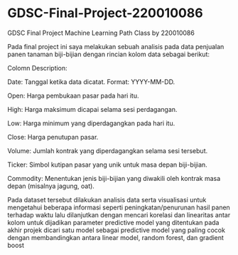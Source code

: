 # GDSC-Final-Project-220010086
GDSC Final Project Machine Learning Path Class by 220010086

Pada final project ini saya melakukan sebuah analisis pada data penjualan panen tanaman biji-bijian dengan rincian kolom data sebagai berikut:

Colomn Description:

Date: Tanggal ketika data dicatat. Format: YYYY-MM-DD.

Open: Harga pembukaan pasar pada hari itu.

High: Harga maksimum dicapai selama sesi perdagangan.

Low: Harga minimum yang diperdagangkan pada hari itu.

Close: Harga penutupan pasar.

Volume: Jumlah kontrak yang diperdagangkan selama sesi tersebut.

Ticker: Simbol kutipan pasar yang unik untuk masa depan biji-bijian.

Commodity: Menentukan jenis biji-bijian yang diwakili oleh kontrak masa depan (misalnya jagung, oat).

Pada dataset tersebut dilakukan analisis data serta visualisasi untuk mengetahui beberapa informasi seperti peningkatan/penurunan hasil panen terhadap waktu
lalu dilanjutkan dengan mencari korelasi dan linearitas antar kolom untuk dijadikan parameter predictive model yang ditentukan
pada akhir projek dicari satu model sebagai predictive model yang paling cocok dengan membandingkan antara linear model, random forest, dan gradient boost
